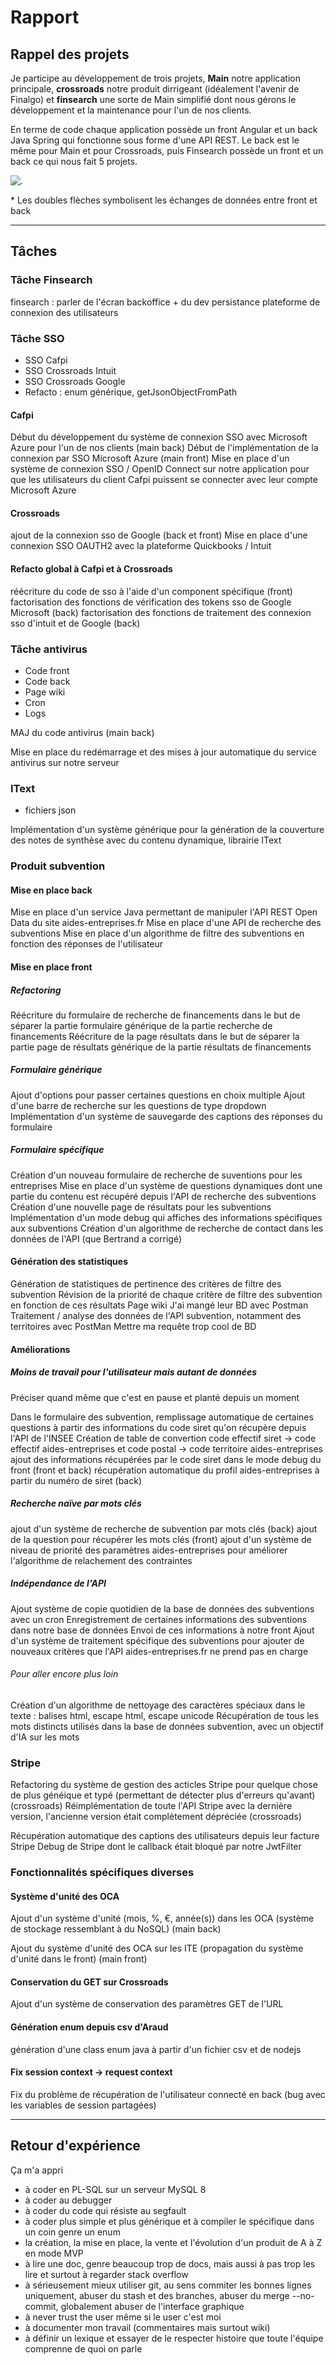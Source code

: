 # Rapport

## Rappel des projets

Je participe au développement de trois projets, **Main** notre application principale, **crossroads** notre produit dirrigeant (idéalement l'avenir de Finalgo) et **finsearch** une sorte de Main simplifié dont nous gérons le développement et la maintenance pour l'un de nos clients.

En terme de code chaque application possède un front Angular et un back Java Spring qui fonctionne sous forme d'une API REST. Le back est le même pour Main et pour Crossroads, puis Finsearch possède un front et un back ce qui nous fait 5 projets.

![.](projets.svg)

\* Les doubles flèches symbolisent les échanges de données entre front et back

---

## Tâches

### Tâche Finsearch

finsearch : parler de l'écran backoffice + du dev persistance plateforme de connexion des utilisateurs

### Tâche SSO

- SSO Cafpi
- SSO Crossroads Intuit
- SSO Crossroads Google
- Refacto : enum générique, getJsonObjectFromPath

#### Cafpi

Début du développement du système de connexion SSO avec Microsoft Azure pour l'un de nos clients (main back)
Début de l'implémentation de la connexion par SSO Microsoft Azure (main front)
Mise en place d'un système de connexion SSO / OpenID Connect sur notre application pour que les utilisateurs du client Cafpi puissent se connecter avec leur compte Microsoft Azure

#### Crossroads

ajout de la connexion sso de Google (back et front)
Mise en place d'une connexion SSO OAUTH2 avec la plateforme Quickbooks / Intuit

#### Refacto global à Cafpi et à Crossroads

réécriture du code de sso à l'aide d'un component spécifique (front)
factorisation des fonctions de vérification des tokens sso de Google Microsoft (back)
factorisation des fonctions de traitement des connexion sso d'intuit et de Google (back)

### Tâche antivirus

- Code front
- Code back
- Page wiki
- Cron
- Logs

MAJ du code antivirus (main back)

Mise en place du redémarrage et des mises à jour automatique du service antivirus sur notre serveur

### IText

- fichiers json

Implémentation d'un système générique pour la génération de la couverture des notes de synthèse avec du contenu dynamique, librairie IText

### Produit subvention

#### Mise en place back

Mise en place d'un service Java permettant de manipuler l'API REST Open Data du site aides-entreprises.fr
Mise en place d'une API de recherche des subventions
Mise en place d'un algorithme de filtre des subventions en fonction des réponses de l'utilisateur

#### Mise en place front

##### Refactoring

Réécriture du formulaire de recherche de financements dans le but de séparer la partie formulaire générique de la partie recherche de financements
Réécriture de la page résultats dans le but de séparer la partie page de résultats générique de la partie résultats de financements

##### Formulaire générique

Ajout d'options pour passer certaines questions en choix multiple
Ajout d'une barre de recherche sur les questions de type dropdown
Implémentation d'un système de sauvegarde des captions des réponses du formulaire

##### Formulaire spécifique

Création d'un nouveau formulaire de recherche de suventions pour les entreprises
Mise en place d'un système de questions dynamiques dont une partie du contenu est récupéré depuis l'API de recherche des subventions
Création d'une nouvelle page de résultats pour les subventions
Implémentation d'un mode debug qui affiches des informations spécifiques aux subventions
Création d'un algorithme de recherche de contact dans les données de l'API (que Bertrand a corrigé)

#### Génération des statistiques

Génération de statistiques de pertinence des critères de filtre des subvention
Révision de la priorité de chaque critère de filtre des subvention en fonction de ces résultats
Page wiki
J'ai mangé leur BD avec Postman
Traitement / analyse des données de l'API subvention, notamment des territoires avec PostMan
Mettre ma requête trop cool de BD

#### Améliorations

##### Moins de travail pour l'utilisateur mais autant de données

Préciser quand même que c'est en pause et planté depuis un moment

Dans le formulaire des subvention, remplissage automatique de certaines questions à partir des informations du code siret qu'on récupère depuis l'API de l'INSEE
Création de table de convertion code effectif siret -> code effectif aides-entreprises et code postal -> code territoire aides-entreprises
ajout des informations récupérées par le code siret dans le mode debug du front (front et back)
récupération automatique du profil aides-entreprises à partir du numéro de siret (back)

##### Recherche naïve par mots clés

ajout d'un système de recherche de subvention par mots clés (back)
ajout de la question pour récupérer les mots clés (front)
ajout d'un système de niveau de priorité des paramètres aides-entreprises pour améliorer l'algorithme de relachement des contraintes

##### Indépendance de l'API

Ajout système de copie quotidien de la base de données des subventions avec un cron
Enregistrement de certaines informations des subventions dans notre base de données
Envoi de ces informations à notre front
Ajout d'un système de traitement spécifique des subventions pour ajouter de nouveaux critères que l'API aides-entreprises.fr ne prend pas en charge

###### Pour aller encore plus loin

Création d'un algorithme de nettoyage des caractères spéciaux dans le texte : balises html, escape html, escape unicode
Récupération de tous les mots distincts utilisés dans la base de données subvention, avec un objectif d'IA sur les mots

### Stripe

Refactoring du système de gestion des acticles Stripe pour quelque chose de plus généique et typé (permettant de détecter plus d'erreurs qu'avant) (crossroads)
Réimplémentation de toute l'API Stripe avec la dernière version, l'ancienne version était complètement dépréciée (crossroads)

Récupération automatique des captions des utilisateurs depuis leur facture Stripe
Debug de Stripe dont le callback était bloqué par notre JwtFilter

### Fonctionnalités spécifiques diverses

#### Système d'unité des OCA

Ajout d'un système d'unité (mois, %, €, année(s)) dans les OCA (système de stockage ressemblant à du NoSQL) (main back)

Ajout du système d'unité des OCA sur les ITE (propagation du système d'unité dans le front) (main front)

#### Conservation du GET sur Crossroads

Ajout d'un système de conservation des paramètres GET de l'URL

#### Génération enum depuis csv d'Araud

génération d'une class enum java à partir d'un fichier csv et de nodejs

#### Fix session context -> request context

Fix du problème de récupération de l'utilisateur connecté en back (bug avec les variables de session partagées)

---

## Retour d'expérience

Ça m'a appri

- à coder en PL-SQL sur un serveur MySQL 8
- à coder au debugger
- à coder du code qui résiste au segfault
- à coder plus simple et plus générique et à compiler le spécifique dans un coin genre un enum
- la création, la mise en place, la vente et l'évolution d'un produit de A à Z en mode MVP
- à lire une doc, genre beaucoup trop de docs, mais aussi à pas trop les lire et surtout à regarder stack overflow
- à sérieusement mieux utiliser git, au sens commiter les bonnes lignes uniquement, abuser du stash et des branches, abuser du merge --no-commit, globalement abuser de l'interface graphique
- à never trust the user même si le user c'est moi
- à documenter mon travail (commentaires mais surtout wiki)
- à définir un lexique et essayer de le respecter histoire que toute l'équipe comprenne de quoi on parle
